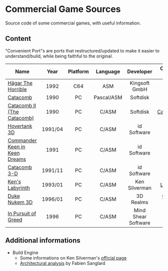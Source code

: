 # Commercial Game Sources

Source code of some commercial games, with useful information.

## Content

"Convenient Port"s are ports that restructured/updated to make it easier to understand/build, while being faithful to the original.

| Name                                                           |  Year   | Platform |  Language  |      Developer      |          Convenient port(s)          |
| -------------------------------------------------------------- | :-----: | :------: | :--------: | :-----------------: | :----------------------------------: |
| [Hägar The Horrible][Hägar The Horrible]                       |  1992   |   C64    |    ASM     |    Kingsoft GmbH    |                                      |
| [Catacomb][Catacomb]                                           |  1990   |    PC    | Pascal/ASM |      Softdisk       |                                      |
| [Catacomb II (The Catacomb)][Catacomb II (The Catacomb)]       |  1990   |    PC    |   C/ASM    |      Softdisk       |      [CatacombSDL][CatacombSDL]      |
| [Hovertank 3D][Hovertank 3D]                                   | 1991/04 |    PC    |   C/ASM    |     id Software     |                                      |
| [Commander Keen in Keen Dreams][Commander Keen in Keen Dreams] |  1991   |    PC    |   C/ASM    |     id Software     |                                      |
| [Catacomb 3-D][Catacomb 3-D]                                   | 1991/11 |    PC    |   C/ASM    |     id Software     |                                      |
| [Ken's Labyrinth][Ken's Labyrinth]                             | 1993/01 |    PC    |   C/ASM    |    Ken Silverman    |        [LAB3D/SDL][LAB3D/SDL]        |
| [Duke Nukem 3D][Duke Nukem 3D]                                 | 1996/01 |    PC    |   C/ASM    |      3D Realms      | [Chocolate Duke3D][Chocolate Duke3D] |
| [In Pursuit of Greed][In Pursuit of Greed]                     |  1996   |    PC    |   C/ASM    | Mind Shear Software |                                      |

<!-- Sources; keep in the same order as the table -->

[Catacomb 3-D]: https://github.com/commercial-game-sources/catacomb_3d
[Catacomb II (The Catacomb)]: https://github.com/commercial-game-sources/catacomb_ii
[Catacomb]: https://github.com/commercial-game-sources/catacomb
[Commander Keen in Keen Dreams]: https://github.com/commercial-game-sources/commander_keen_in_keen_dreams
[Hägar The Horrible]: https://github.com/commercial-game-sources/hagar_the_horrible
[Hovertank 3D]: https://github.com/commercial-game-sources/hovertank_3d
[In Pursuit of Greed]: https://github.com/commercial-game-sources/in_pursuit_of_greed
[Ken's Labyrinth]: https://github.com/commercial-game-sources/kens_labyrinth
[Duke Nukem 3D]: https://github.com/commercial-game-sources/duke_nukem_3d

<!-- Convenient ports; keep in alphabetic order -->

[CatacombSDL]: https://github.com/Blzut3/CatacombSDL
[Chocolate Duke3D]: https://github.com/fabiensanglard/chocolate_duke3D
[LAB3D/SDL]: https://github.com/sacredbanana/lab3d-sdl

## Additional informations

- Build Engine
  - Some informations on Ken Silverman's [official page](http://www.advsys.net/ken/buildsrc/default.htm)
  - [Architectural analysis](https://fabiensanglard.net/duke3d) by Fabien Sanglard
